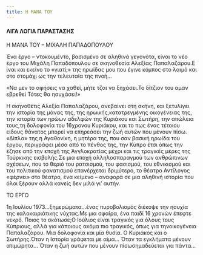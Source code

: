 ```yaml
---
title: Η ΜΑΝΑ ΤΟΥ
---
```


#### ΛΙΓΑ ΛΟΓΙΑ ΠΑΡΑΣΤΑΣΗΣ

Η ΜΑΝΑ ΤΟΥ – ΜΙΧΑΛΗ ΠΑΠΑΔΟΠΟΥΛΟΥ

Ένα έργο – ντοκουμέντο, βασισμένο σε αληθινά γεγονότα, είναι το νέο έργο του Μιχάλη Παπαδόπουλου σε σκηνοθεσία Αλεξίας Παπαλαζάρου.E ίναι και εκείνο το «γιατί;» της ηρωίδας μου που έγινε κόμπος στο λαιμό και στο στομάχι ως την τελευταία της πνοή…

«Να μεν το αφήσεις να χαθεί, μήτε τζαι να ξηχάσει.Το δίτζιον του αμαν εβρεθεί Τότες θα ησυχάσει!»

Η σκηνοθέτις Αλεξία Παπαλαζάρου, ανεβαίνει στη σκήνη, και ξετυλίγει την ιστορία της μάνας της, της ηρωικής,κατατρεγμένης οικογένειας της, την ιστορία των ηρώων αδελφών της Κυριάκου και Σωτήρη, την απώλεια τους,τη δολοφονία του 16χρονου Κυριάκου, και το πως ένας τέτοιου είδους θάνατος μπορεί να επηρεάσει την ζωή αυτών που μένουν πίσω. «Δίπλα» της η Αγαθονίκη,	η μητέρα της, που σαν βασική ηρωίδα του έργου, περιγράφει μέσα από το πένθος της, την Κύπρο έτσι όπως την έζησε από την εποχή της Άγγλοκρατίας μέχρι και τις τραγικές μέρες της Τούρκικης εισβολής.Σε μια εποχή αλληλοσπαραγμού των ανθρώπινων σχέσεων, που το θεριό του ρατσισμού, του φασισμού, του εθνικισμού και του πολιτικού φανατισμού επανέρχεται δριμύτερο, το θέατρο Αντίλογος «φέρνει» στο θέατρο, ένα κείμενο – αναφορά σε μια αληθινή ιστορία που όλοι ξέρουν αλλά κανείς δεν μιλά γι’ αυτήν.

ΤΟ ΕΡΓΟ

1η Ιουλίου 1973...ξημερώματα...ένας πυροβολισμός διέκοψε την ησυχία της καλοκαιριάτικης νύχτας.Με μια σφαίρα, ένα παιδί 16 χρονών έπεφτε νεκρό. Ποιος το σκότωσε;Ο Ιούλιος είναι τραγικός για όλους τους Κύπριους, αλλά για κάποιους ακόμα πιο τραγικός, όπως για τηνοικογένεια Παπαλαζάρου. Μια δολοφονία και μία θυσία. Ο Κυριάκος και ο Σωτήρης.Όταν η Ιστορία γράφεται με αίμα… Όταν τα εγκλήματα μένουν ατιμώρητα… Όταν η ζωή αυτών που μένουν πίσωσημαδεύεται για πάντα…
